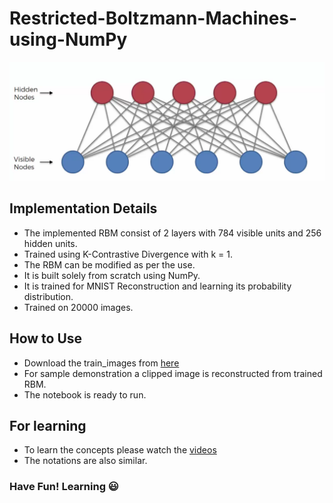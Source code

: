 # Restricted-Boltzmann-Machines-using-NumPy
![Model Image](rbm.png)
## Implementation Details
* The implemented RBM consist of 2 layers with 784 visible units and 256 hidden units.
* Trained using K-Contrastive Divergence with k = 1.
* The RBM can be modified as per the use.
* It is built solely from scratch using NumPy.
* It is trained for MNIST Reconstruction and learning its probability distribution.
* Trained on 20000 images.

## How to Use
* Download the train_images from [here](https://raw.githubusercontent.com/sebastianlapuschkin/lrp_toolbox/master/data/MNIST/train_images.npy)
* For sample demonstration a clipped image is reconstructed from trained RBM.
* The notebook is ready to run.

## For learning
* To learn the concepts please watch the [videos](https://www.youtube.com/watch?v=lXrFX3vjtjQ&list=PL3pGy4HtqwD2kwldm81pszxZDJANK3uGV&index=135)
* The notations are also similar.



### Have Fun! Learning :smiley:
